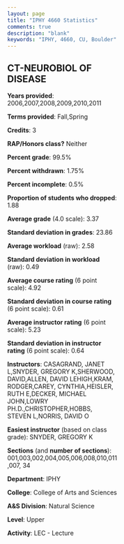 ```yaml
---
layout: page
title: "IPHY 4660 Statistics"
comments: true
description: "blank"
keywords: "IPHY, 4660, CU, Boulder"
--- 
```

<head>
<script src="https://ajax.googleapis.com/ajax/libs/jquery/2.1.3/jquery.min.js"></script>
<script src="https://dl.dropboxusercontent.com/s/pc42nxpaw1ea4o9/highcharts.js?dl=0"></script>
<!-- <script src="../assets/js/highcharts.js"></script> -->
<style type="text/css">@font-face {
	font-family: "Bebas Neue";
	src: url(https://www.filehosting.org/file/details/544349/BebasNeue%20Regular.otf) format("opentype");
	}
	h1.Bebas { 
		font-family: "Bebas Neue", Verdana, Tahoma;
	}
</style>
</head>
<body>
	<div id="container" style="float: right; width: 45%; height: 88%; margin-left: 2.5%; margin-right: 2.5%;"></div>
	<script language="JavaScript">
		$(document).ready(function() {
		var chart = {type: 'column'};
		var title = {text: 'Grade Distribution'};
		var xAxis = {categories: ['A','B','C','D','F'],crosshair: true};
		var yAxis = {min: 0,title: {text: 'Percentage'}};
		var tooltip = {headerFormat: '<center><b><span style="font-size:20px">{point.key}</span></b></center>',
		               pointFormat: '<td style="padding:0"><b>{point.y:.1f}%</b></td>',
		               footerFormat: '</table>',shared: true,useHTML: true};
		var plotOptions = {column: {pointPadding: 0.0,borderWidth: 0}};  
		var credits = {enabled: false};var series= [{name: 'Percent',data: [50.96,40.47,7.53,0.15,0.89,]}];
		var json = {};
		json.chart = chart;
		json.title = title;
		json.tooltip = tooltip;
		json.xAxis = xAxis;
		json.yAxis = yAxis;  
		json.series = series;
		json.plotOptions = plotOptions;  
		json.credits = credits;
		$('#container').highcharts(json);
	});
	</script>
</body>
			   
## CT-NEUROBIOL OF DISEASE

**Years provided**: 2006,2007,2008,2009,2010,2011

**Terms provided**: Fall,Spring

**Credits**: 3

**RAP/Honors class?** Neither

**Percent grade**: 99.5%

**Percent withdrawn**: 1.75%

**Percent incomplete**: 0.5%

**Proportion of students who dropped**: 1.88

**Average grade** (4.0 scale): 3.37

**Standard deviation in grades**: 23.86

**Average workload** (raw): 2.58

**Standard deviation in workload** (raw): 0.49

**Average course rating** (6 point scale): 4.92

**Standard deviation in course rating** (6 point scale): 0.61

**Average instructor rating** (6 point scale): 5.23

**Standard deviation in instructor rating** (6 point scale): 0.64

**Instructors**: CASAGRAND, JANET L,SNYDER, GREGORY K,SHERWOOD, DAVID,ALLEN, DAVID LEHIGH,KRAM, RODGER,CAREY, CYNTHIA,HEISLER, RUTH E,DECKER, MICHAEL JOHN,LOWRY PH.D.,CHRISTOPHER,HOBBS, STEVEN L,NORRIS, DAVID O

**Easiest instructor** (based on class grade): SNYDER, GREGORY K

**Sections** (and **number of sections**): 001,003,002,004,005,006,008,010,011,007, 34

**Department**: IPHY

**College**: College of Arts and Sciences

**A&S Division**: Natural Science

**Level**: Upper

**Activity**: LEC - Lecture